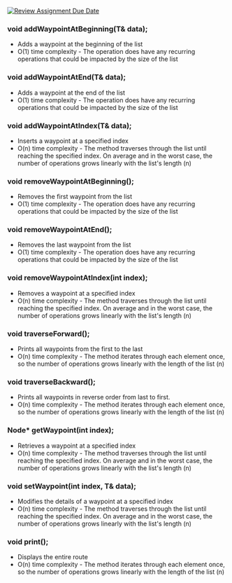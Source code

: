 [![Review Assignment Due Date](https://classroom.github.com/assets/deadline-readme-button-22041afd0340ce965d47ae6ef1cefeee28c7c493a6346c4f15d667ab976d596c.svg)](https://classroom.github.com/a/j-DzvjBA)

### void addWaypointAtBeginning(T& data);
* Adds a waypoint at the beginning of the list
* O(1) time complexity - The operation does have any recurring operations that could be impacted by the size of the list

### void addWaypointAtEnd(T& data);
* Adds a waypoint at the end of the list
* O(1) time complexity - The operation does have any recurring operations that could be impacted by the size of the list

### void addWaypointAtIndex(T& data);
* Inserts a waypoint at a specified index
* O(n) time complexity - The method traverses through the list until reaching the specified index. On average and in the worst case, the number of operations grows linearly with the list's length (n)

### void removeWaypointAtBeginning();
* Removes the first waypoint from the list
* O(1) time complexity - The operation does have any recurring operations that could be impacted by the size of the list

### void removeWaypointAtEnd();
* Removes the last waypoint from the list
* O(1) time complexity - The operation does have any recurring operations that could be impacted by the size of the list

### void removeWaypointAtIndex(int index);
* Removes a waypoint at a specified index
* O(n) time complexity - The method traverses through the list until reaching the specified index. On average and in the worst case, the number of operations grows linearly with the list's length (n)

### void traverseForward();
* Prints all waypoints from the first to the last
* O(n) time complexity - The method iterates through each element once, so the number of operations grows linearly with the length of the list (n)

### void traverseBackward();
* Prints all waypoints in reverse order from last to first.
* O(n) time complexity - The method iterates through each element once, so the number of operations grows linearly with the length of the list (n)

### Node<T>* getWaypoint(int index);
* Retrieves a waypoint at a specified index
* O(n) time complexity - The method traverses through the list until reaching the specified index. On average and in the worst case, the number of operations grows linearly with the list's length (n)

### void setWaypoint(int index, T& data);
* Modifies the details of a waypoint at a specified index
* O(n) time complexity - The method traverses through the list until reaching the specified index. On average and in the worst case, the number of operations grows linearly with the list's length (n)

### void print();
* Displays the entire route
* O(n) time complexity - The method iterates through each element once, so the number of operations grows linearly with the length of the list (n)

